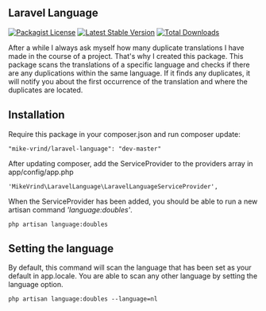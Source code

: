## Laravel Language
[![Packagist License](http://img.shields.io/packagist/l/mike-vrind/laravel-language.png)](http://choosealicense.com/licenses/mit/)
[![Latest Stable Version](https://poser.pugx.org/mike-vrind/laravel-language/v/stable.svg)](https://packagist.org/packages/mike-vrind/laravel-language)
[![Total Downloads](https://poser.pugx.org/mike-vrind/laravel-language/downloads.svg)](https://packagist.org/packages/mike-vrind/laravel-language)

After a while I always ask myself how many duplicate translations I have made in the course of a project.
That's why I created this package. This package scans the translations of a specific language and checks if there are any duplications within the same language.
If it finds any duplicates, it will notify you about the first occurrence of the translation and where the duplicates are located.

## Installation

Require this package in your composer.json and run composer update:

    "mike-vrind/laravel-language": "dev-master"

After updating composer, add the ServiceProvider to the providers array in app/config/app.php

    'MikeVrind\LaravelLanguage\LaravelLanguageServiceProvider',

When the ServiceProvider has been added, you should be able to run a new artisan command _'language:doubles'_.

    php artisan language:doubles

## Setting the language
By default, this command will scan the language that has been set as your default in app.locale.
You are able to scan any other language by setting the language option.


    php artisan language:doubles --language=nl

